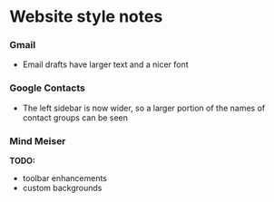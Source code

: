 # Website style notes

### Gmail

- Email drafts have larger text and a nicer font

### Google Contacts

- The left sidebar is now wider, so a larger portion of the names of contact groups can be seen

### Mind Meiser
**TODO:**

- toolbar enhancements
- custom backgrounds